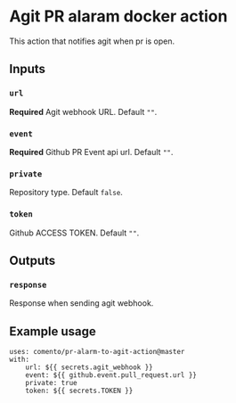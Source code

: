 # Agit PR alaram docker action

This action that notifies agit when pr is open.

## Inputs

### `url`

**Required** Agit webhook URL. Default `""`.

### `event`

**Required** Github PR Event api url. Default `""`.

### `private`

Repository type. Default `false`.

### `token`

Github ACCESS TOKEN. Default `""`.

## Outputs

### `response`

Response when sending agit webhook.

## Example usage
```
uses: comento/pr-alarm-to-agit-action@master
with:
    url: ${{ secrets.agit_webhook }}
    event: ${{ github.event.pull_request.url }}
    private: true
    token: ${{ secrets.TOKEN }}
```
